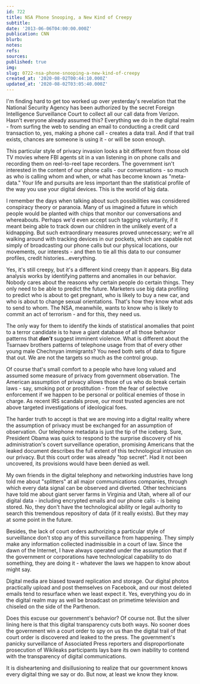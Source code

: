 ```yaml
---
id: 722
title: NSA Phone Snooping, a New Kind of Creepy
subtitle: 
date: '2013-06-06T04:00:00.000Z'
publication: CNN
blurb: 
notes: 
refs: 
sources: 
published: true
img: 
slug: 0722-nsa-phone-snooping-a-new-kind-of-creepy
created_at: '2020-08-02T00:44:10.000Z'
updated_at: '2020-08-02T03:05:40.000Z'
---
```

I'm finding hard to get too worked up over yesterday's revelation that the National Security Agency has been authorized by the secret Foreign Intelligence Surveillance Court to collect all our call data from Verizon. Hasn't everyone already assumed this? Everything we do in the digital realm - from surfing the web to sending an email to conducting a credit card transaction to, yes, making a phone call - creates a data trail. And if that trail exists, chances are someone is using it - or will be soon enough.

This particular style of privacy invasion looks a bit different from those old TV movies where FBI agents sit in a van listening in on phone calls and recording them on reel-to-reel tape recorders. The government isn't interested in the content of our phone calls - our conversations - so much as who is calling whom and when, or what has become known as "meta-data."  Your life and pursuits are less important than the statistical profile of the way you use your digital devices. This is the world of big data.

I remember the days when talking about such possibilities was considered conspiracy theory or paranoia. Many of us imagined a future in which people would be planted with chips that monitor our conversations and whereabouts. Perhaps we'd even accept such tagging voluntarily, if it meant being able to track down our children in the unlikely event of a kidnapping. But such extraordinary measures proved unnecessary; we're all walking around with tracking devices in our pockets, which are capable not simply of broadcasting our phone calls but our physical locations, our movements, our interests - and then to tie all this data to our consumer profiles, credit histories…everything. 

Yes, it's still creepy, but it's a different kind creepy than it appears. Big data analysis works by identifying patterns and anomalies in our behavior. Nobody cares about the reasons why certain people do certain things. They only need to be able to predict the future. Marketers use big data profiling to predict who is about to get pregnant, who is likely to buy a new car, and who is about to change sexual orientations. That's how they know what ads to send to whom. The NSA, meanwhile, wants to know who is likely to commit an act of terrorism - and for this, they need us. 

The only way for them to identify the kinds of statistical anomalies that point to a terror candidate is to have a giant database of all those behavior patterns that ***don't*** suggest imminent violence. What is different about the Tsarnaev brothers patterns of telephone usage from that of every other young male Chechnyan immigrants? You need both sets of data to figure that out. We are not the targets so much as the control group. 

Of course that's small comfort to a people who have long valued and assumed some measure of privacy from government observation. The American assumption of privacy allows those of us who do break certain laws - say, smoking pot or prostitution - from the fear of selective enforcement if we happen to be personal or political enemies of those in charge. As recent IRS scandals prove, our most trusted agencies are not above targeted investigations of ideological foes. 

The harder truth to accept is that we are moving into a digital reality where the assumption of privacy must be exchanged for an assumption of observation. Our telephone metadata is just the tip of the iceberg. Sure, President Obama was quick to respond to the surprise discovery of his administration's covert surveillance operation, promising Americans that the leaked document describes the full extent of this technological intrusion on our privacy. But this court order was already "top secret". Had it not been uncovered, its provisions would have been denied as well. 

My own friends in the digital telephony and networking industries have long told me about "splitters" at all major communications companies, through which every data signal can be observed and diverted. Other technicians have told me about giant server farms in Virginia and Utah, where all of our digital data - including encrypted emails and our phone calls - is being stored. No, they don't have the technological ability or legal authority to search this tremendous repository of data (if it really exists). But they may at some point in the future.  

Besides, the lack of court orders authorizing a particular style of surveillance don't stop any of this surveillance from happening. They simply make any information collected inadmissible in a court of law. Since the dawn of the Internet, I have always operated under the assumption that if the government or corporations have technological capability to do something, they are doing it - whatever the laws we happen to know about might say. 

Digital media are biased toward replication and storage. Our digital photos practically upload and post themselves on Facebook, and our most deleted emails tend to resurface when we least expect it. Yes, everything you do in the digital realm may as well be broadcast on primetime television and chiseled on the side of the Parthenon. 

Does this excuse our government's behavior? Of course not. But the silver lining here is that this digital transparency cuts both ways. No sooner does the government win a court order to spy on us than the digital trail of that court order is discovered and leaked to the press. The government's panicky surveillance of Associated Press reporters and disproportionate prosecution of Wikileaks participants lays bare its own inability to contend with the transparency of digital communications. 

It is disheartening and disillusioning to realize that our government knows every digital thing we say or do. But now, at least we know they know.
